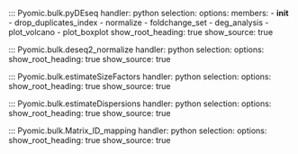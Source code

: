 
::: Pyomic.bulk.pyDEseq
    handler: python
    selection:
        options:
        members:
            - __init__
            - drop_duplicates_index
            - normalize
            - foldchange_set
            - deg_analysis
            - plot_volcano
            - plot_boxplot
        show_root_heading: true
        show_source: true

::: Pyomic.bulk.deseq2_normalize
    handler: python
    selection:
        options:
        show_root_heading: true
        show_source: true

::: Pyomic.bulk.estimateSizeFactors
    handler: python
    selection:
        options:
        show_root_heading: true
        show_source: true

::: Pyomic.bulk.estimateDispersions
    handler: python
    selection:
        options:
        show_root_heading: true
        show_source: true

::: Pyomic.bulk.Matrix_ID_mapping
    handler: python
    selection:
        options:
        show_root_heading: true
        show_source: true